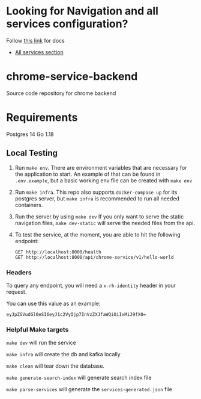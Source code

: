 # Looking for Navigation and all services configuration? 

Follow [this link](./docs/cloud-services-config.md) for docs

- [All services section](./docs/cloud-services-config.md#allservices)

# chrome-service-backend
Source code repository for chrome backend

# Requirements
Postgres 14
Go 1.18 

## Local Testing

1. Run `make env`. There are environment variables that are necessary for the application to start.
   An example of that can be found in `.env.example`, but a basic working env file can be created with `make env`

2. Run `make infra`. This repo also supports `docker-compose up` for its postgres server, but `make infra` 
   is recommended to run all needed containers. 

3. Run the server by using `make dev`
   If you only want to serve the static navigation files, `make dev-static` will serve the needed files from the api.

4. To test the service, at the moment, you are able to hit the following endpoint:

    ```
    GET http://localhost:8000/health
    GET http://localhost:8000/api/chrome-service/v1/hello-world
    ```

### Headers

To query any endpoint, you will need a `x-rh-identity` header in your request.

You can use this value as an example:

```
eyJpZGVudGl0eSI6eyJ1c2VyIjp7InVzZXJfaWQiOiIxMiJ9fX0=
```

### Helpful Make targets



`make dev` will run the service

`make infra` will create the db and kafka locally

`make clean` will tear down the database.

`make generate-search-index` will generate search index file

`make parse-services` will generate the `services-generated.json` file 
